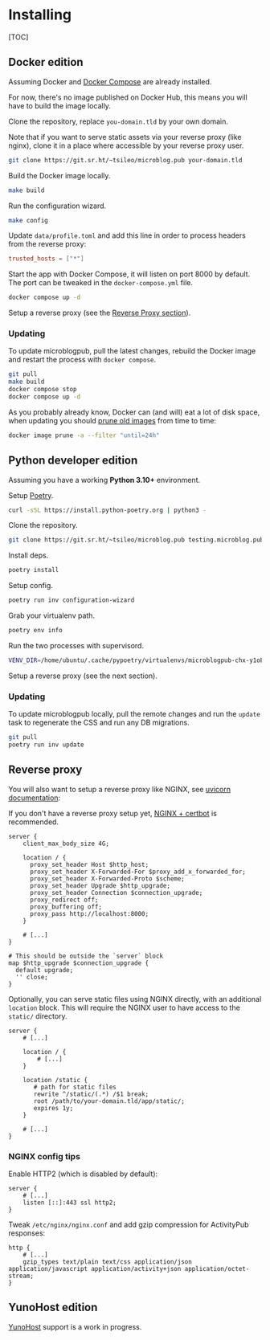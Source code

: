 # Installing

[TOC]

## Docker edition

Assuming Docker and [Docker Compose](https://docs.docker.com/compose/install/) are already installed.

For now, there's no image published on Docker Hub, this means you will have to build the image locally.

Clone the repository, replace `you-domain.tld` by your own domain.

Note that if you want to serve static assets via your reverse proxy (like nginx), clone it in a place
where accessible by your reverse proxy user.

```bash
git clone https://git.sr.ht/~tsileo/microblog.pub your-domain.tld
```

Build the Docker image locally.

```bash
make build
```

Run the configuration wizard.

```bash
make config
```

Update `data/profile.toml` and add this line in order to process headers from the reverse proxy:

```toml
trusted_hosts = ["*"]
```

Start the app with Docker Compose, it will listen on port 8000 by default.
The port can be tweaked in the `docker-compose.yml` file.

```bash
docker compose up -d
```

Setup a reverse proxy (see the [Reverse Proxy section](/installing.html#reverse-proxy)).

### Updating 

To update microblogpub, pull the latest changes, rebuild the Docker image and restart the process with `docker compose`.

```bash
git pull
make build
docker compose stop
docker compose up -d
```

As you probably already know, Docker can (and will) eat a lot of disk space, when updating you should [prune old images](https://docs.docker.com/config/pruning/#prune-images) from time to time:

```bash
docker image prune -a --filter "until=24h"
```

## Python developer edition

Assuming you have a working **Python 3.10+** environment. 

Setup [Poetry](https://python-poetry.org/docs/master/#installing-with-the-official-installer).

```bash
curl -sSL https://install.python-poetry.org | python3 -
```

Clone the repository.

```bash
git clone https://git.sr.ht/~tsileo/microblog.pub testing.microblog.pub
```

Install deps.

```bash
poetry install
```

Setup config.

```bash
poetry run inv configuration-wizard
```

Grab your virtualenv path.

```bash
poetry env info
```

Run the two processes with supervisord.

```bash
VENV_DIR=/home/ubuntu/.cache/pypoetry/virtualenvs/microblogpub-chx-y1oE-py3.10 poetry run supervisord -c misc/supervisord.conf -n
```

Setup a reverse proxy (see the next section).

### Updating 

To update microblogpub locally, pull the remote changes and run the `update` task to regenerate the CSS and run any DB migrations.

```bash
git pull
poetry run inv update
```

## Reverse proxy

You will also want to setup a reverse proxy like NGINX, see [uvicorn documentation](https://www.uvicorn.org/deployment/#running-behind-nginx):

If you don't have a reverse proxy setup yet, [NGINX + certbot](https://www.nginx.com/blog/using-free-ssltls-certificates-from-lets-encrypt-with-nginx/) is recommended.

```nginx
server {
    client_max_body_size 4G;

    location / {
      proxy_set_header Host $http_host;
      proxy_set_header X-Forwarded-For $proxy_add_x_forwarded_for;
      proxy_set_header X-Forwarded-Proto $scheme;
      proxy_set_header Upgrade $http_upgrade;
      proxy_set_header Connection $connection_upgrade;
      proxy_redirect off;
      proxy_buffering off;
      proxy_pass http://localhost:8000;
    }

    # [...]
}

# This should be outside the `server` block
map $http_upgrade $connection_upgrade {
  default upgrade;
  '' close;
}
```

Optionally, you can serve static files using NGINX directly, with an additional `location` block.
This will require the NGINX user to have access to the `static/` directory.

```nginx
server {
    # [...]

    location / {
        # [...]
    }

    location /static {
       # path for static files
       rewrite ^/static/(.*) /$1 break;
       root /path/to/your-domain.tld/app/static/;
       expires 1y;
    }

    # [...]
}
```

### NGINX config tips

Enable HTTP2 (which is disabled by default):

```nginx
server {
    # [...]
    listen [::]:443 ssl http2;
}
```

Tweak `/etc/nginx/nginx.conf` and add gzip compression for ActivityPub responses:

```nginx
http {
    # [...]
    gzip_types text/plain text/css application/json application/javascript application/activity+json application/octet-stream;
}
```

## YunoHost edition

[YunoHost](https://yunohost.org/) support is a work in progress.
